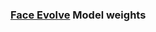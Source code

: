 ### [Face Evolve](https://github.com/ZhaoJ9014/face.evoLVe.PyTorch#Training-and-Validation) Model weights